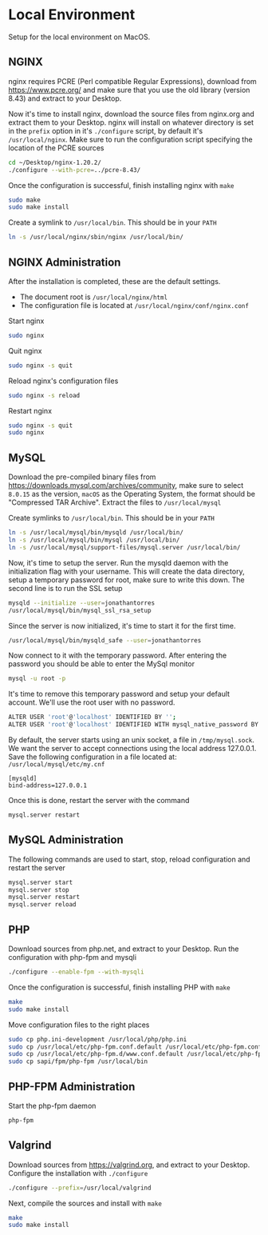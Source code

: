 # Local Environment
Setup for the local environment on MacOS.

## NGINX
nginx requires PCRE (Perl compatible Regular Expressions), download from https://www.pcre.org/ and make sure that you use the old library (version 8.43) and extract to your Desktop.

Now it's time to install nginx, download the source files from nginx.org and extract them to your Desktop. nginx will install on whatever directory is set in the `prefix` option in it's `./configure` script, by default it's `/usr/local/nginx`. Make sure to run the configuration script specifying the location of the PCRE sources
```bash
cd ~/Desktop/nginx-1.20.2/
./configure --with-pcre=../pcre-8.43/
```

Once the configuration is successful, finish installing nginx with `make`
```bash
sudo make
sudo make install
```

Create a symlink to `/usr/local/bin`. This should be in your `PATH`
```bash
ln -s /usr/local/nginx/sbin/nginx /usr/local/bin/
```

## NGINX Administration
After the installation is completed, these are the default settings.
- The document root is `/usr/local/nginx/html`
- The configuration file is located at `/usr/local/nginx/conf/nginx.conf`

Start nginx
```bash
sudo nginx
```

Quit nginx
```bash
sudo nginx -s quit
```

Reload nginx's configuration files
```bash
sudo nginx -s reload
```

Restart nginx
```bash
sudo nginx -s quit
sudo nginx
```

## MySQL
Download the pre-compiled binary files from https://downloads.mysql.com/archives/community, make sure to select `8.0.15` as the version, `macOS` as the Operating System, the format should be "Compressed TAR Archive". Extract the files to `/usr/local/mysql`

Create symlinks to `/usr/local/bin`. This should be in your `PATH`
```bash
ln -s /usr/local/mysql/bin/mysqld /usr/local/bin/
ln -s /usr/local/mysql/bin/mysql /usr/local/bin/
ln -s /usr/local/mysql/support-files/mysql.server /usr/local/bin/
```

Now, it's time to setup the server. Run the mysqld daemon with the initialization flag with your username. This will create the data directory, setup a temporary password for root, make sure to write this down. The second line is to run the SSL setup
```bash
mysqld --initialize --user=jonathantorres
/usr/local/mysql/bin/mysql_ssl_rsa_setup
```

Since the server is now initialized, it's time to start it for the first time.
```bash
/usr/local/mysql/bin/mysqld_safe --user=jonathantorres
```

Now connect to it with the temporary password. After entering the password you should be able to enter the MySql monitor
```bash
mysql -u root -p
```

It's time to remove this temporary password and setup your default account. We'll use the root user with no password.
```bash
ALTER USER 'root'@'localhost' IDENTIFIED BY '';
ALTER USER 'root'@'localhost' IDENTIFIED WITH mysql_native_password BY '';
```

By default, the server starts using an unix socket, a file in `/tmp/mysql.sock`. We want the server to accept connections using the local address 127.0.0.1. Save the following configuration in a file located at: `/usr/local/mysql/etc/my.cnf`
```
[mysqld]
bind-address=127.0.0.1
```

Once this is done, restart the server with the command
```bash
mysql.server restart
```

## MySQL Administration
The following commands are used to start, stop, reload configuration and restart the server
```bash
mysql.server start
mysql.server stop
mysql.server restart
mysql.server reload
```

## PHP
Download sources from php.net, and extract to your Desktop. Run the configuration with php-fpm and mysqli
```bash
./configure --enable-fpm --with-mysqli
```

Once the configuration is successful, finish installing PHP with `make`
```bash
make
sudo make install
```

Move configuration files to the right places
```bash
sudo cp php.ini-development /usr/local/php/php.ini
sudo cp /usr/local/etc/php-fpm.conf.default /usr/local/etc/php-fpm.conf
sudo cp /usr/local/etc/php-fpm.d/www.conf.default /usr/local/etc/php-fpm.d/www.conf
sudo cp sapi/fpm/php-fpm /usr/local/bin
```

## PHP-FPM Administration
Start the php-fpm daemon
```bash
php-fpm
```

## Valgrind
Download sources from https://valgrind.org, and extract to your Desktop. Configure the installation with `./configure`
```bash
./configure --prefix=/usr/local/valgrind
```

Next, compile the sources and install with `make`
```bash
make
sudo make install
```
